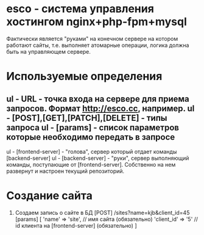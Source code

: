 # esco - система управления хостингом nginx+php-fpm+mysql

Фактически является "руками" на  конечном сервере на котором работают сайты, т.е. выполняет атомарные операции, логика должна быть на управляющем сервере.
# Используемые определения
ul - URL - точка входа на сервере для приема запросов. Формат http://esco.cc, например.
ul - [POST],[GET],[PATCH],[DELETE] - типы запроса
ul - [params] - список параметров которые необходимо передать в запросе
--------------------------------------------------------------------------
ul - [frontend-server] - "голова", сервер который отдает команды [backend-server]
ul - [backend-server] - "руки", сервер выполняющий команды, поступающие от [frontend-server]. Собственно на нем развернут и настроен текущий репозиторий.
# Создание сайта
1. Создаем запись о сайте в БД
[POST]
<URL>/sites?name=kjb&client_id=45
[params]
[
    'name' => 'site', // имя сайта (обязательно)
    'client_id' => '5' // id клиента на [frontend-server] (обязательно)
]

